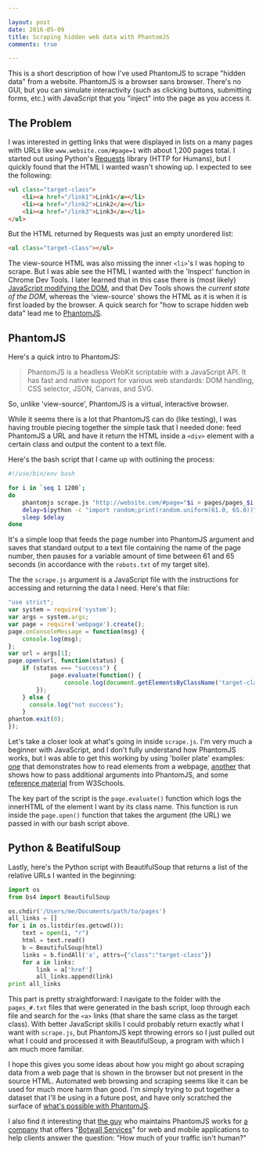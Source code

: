 ```yaml
---

layout: post
date: 2016-05-09
title: Scraping hidden web data with PhantomJS
comments: true 

---
```


This is a short description of how I've used PhantomJS to scrape "hidden data" from a website. PhantomJS is a browser sans browser. There's no GUI, but you can simulate interactivity (such as clicking buttons, submitting forms, etc.) with JavaScript that you "inject" into the page as you access it. 

The Problem
---

I was interested in getting links that were displayed in lists on a many pages with URLs like `www.website.com/#page=1` with about 1,200 pages total. I started out using Python's [Requests](http://docs.python-requests.org/en/master/) library (HTTP for Humans), but I quickly found that the HTML I wanted wasn't showing up. I expected to see the following:

```html
<ul class="target-class">
	<li><a href="/link1">Link1</a></li>
	<li><a href="/link2">Link2</a></li>
	<li><a href="/link3">Link3</a></li>
</ul>

```
But the HTML returned by Requests was just an empty unordered list: 

```html
<ul class="target-class"></ul>
```

The view-source HTML was also missing the inner `<li>`'s I was hoping to scrape. But I was able see the HTML I wanted with the 'Inspect' function in Chrome Dev Tools. I later learned that in this case there is (most likely) [JavaScript modifying the DOM](http://stackoverflow.com/questions/15918402/information-not-visible-in-source-file-view), and that Dev Tools shows the *current state of the DOM*, whereas the 'view-source' shows the HTML as it is when it is first loaded by the browser. A quick search for "how to scrape hidden web data" lead me to [PhantomJS](http://phantomjs.org/). 

PhantomJS
---

Here's a quick intro to PhantomJS: 

>PhantomJS is a headless WebKit scriptable with a JavaScript API. It has fast and native support for various web standards: DOM handling, CSS selector, JSON, Canvas, and SVG.

So, unlike 'view-source', PhantomJS is a virtual, interactive browser.  

While it seems there is a lot that PhantomJS can do (like testing), I was having trouble piecing together the simple task that I needed done: feed PhantomJS a URL and have it return the HTML inside a `<div>` element with a certain class and output the content to a text file. 

Here's the bash script that I came up with outlining the process: 

```bash
#!/use/bin/env bash

for i in `seq 1 1200`;
do 
	phantomjs scrape.js "http://website.com/#page="$i > pages/pages_$i.txt
	delay=$(python -c "import random;print(random.uniform(61.0, 65.0))")
	sleep $delay
done
```

It's a simple loop that feeds the page number into PhantomJS argument and saves that standard output to a text file containing the name of the page number, then pauses for a variable amount of time between 61 and 65 seconds (in accordance with the `robots.txt` of my target site). 

The the `scrape.js` argument is a JavaScript file with the instructions for accessing and returning the data I need. Here's that file: 

```javascript
"use strict";
var system = require('system');
var args = system.args;
var page = require('webpage').create();
page.onConsoleMessage = function(msg) {
    console.log(msg);
};
var url = args[1];
page.open(url, function(status) {
    if (status === "success") {
            page.evaluate(function() {
                console.log(document.getElementsByClassName('target-class')[0].innerHTML);     
        });
    } else {
      console.log("not success");  
    }
phantom.exit(0);
});
```  
Let's take a closer look at what's going in inside `scrape.js`. I'm very much a beginner with JavaScript, and I don't fully understand how PhantomJS works, but I was able to get this working by using 'boiler plate' examples: [one](https://github.com/ariya/phantomjs/blob/master/examples/phantomwebintro.js) that demonstrates how to read elements from a webpage, [another](https://nicolas.perriault.net/code/2011/scrape-and-test-any-webpage-using-phantomjs/) that shows how to pass additional arguments into PhantomJS, and some [reference material](http://www.w3schools.com/js/js_htmldom_elements.asp) from W3Schools. 

The key part of the script is the `page.evaluate()` function which logs the innerHTML of the element I want by its class name. This function is run inside the `page.open()` function that takes the argument (the URL) we passed in with our bash script above. 

Python & BeatifulSoup
---

Lastly, here's the Python script with BeautifulSoup that returns a list of the relative URLs I wanted in the beginning:  

```python
import os
from bs4 import BeautifulSoup

os.chdir('/Users/me/Documents/path/to/pages')
all_links = []
for i in os.listdir(os.getcwd()):
    text = open(i, "r")
    html = text.read()
    b = BeautifulSoup(html)
    links = b.findAll('a', attrs={"class":"target-class"})
    for a in links: 
        link = a['href']
        all_links.append(link)
print all_links
```

This part is pretty straightforward: I navigate to the folder with the `pages_#.txt` files that were generated in the bash script, loop through each file and search for the `<a>` links (that share the same class as the target class). With better JavaScript skills I could probably return exactly what I want with `scrape.js`, but PhantomJS kept throwing errors so I just pulled out what I could and processed it with BeautifulSoup, a program with which I am much more familiar. 

I hope this gives you some ideas about how you might go about scraping data from a web page that is shown in the browser but not present in the source HTML. Automated web browsing and scraping seems like it can be used for much more harm than good. I'm simply trying to put together a dataset that I'll be using in a future post, and have only scratched the surface of [what's possible with PhantomJS](phantomjs.org/examples/). 

I also find it interesting that [the guy](https://twitter.com/ariyahidayat) who maintains PhantomJS works for [a company](https://twitter.com/ariyahidayat) that offers "[Botwall Services](https://www.shapesecurity.com/documents/shape-about.pdf)" for web and mobile applications to help clients answer the question: "How much of your traffic isn't human?" 
